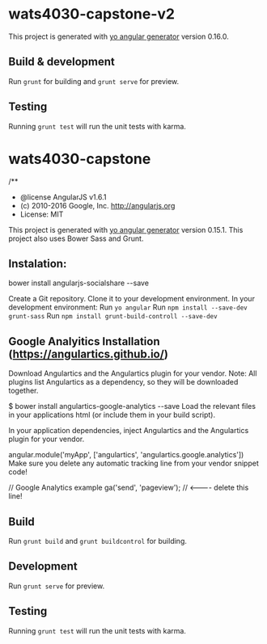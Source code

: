 # wats4030-capstone-v2

This project is generated with [yo angular generator](https://github.com/yeoman/generator-angular)
version 0.16.0.

## Build & development

Run `grunt` for building and `grunt serve` for preview.

## Testing

Running `grunt test` will run the unit tests with karma.


# wats4030-capstone

/**
 * @license AngularJS v1.6.1
 * (c) 2010-2016 Google, Inc. http://angularjs.org
 * License: MIT


This project is generated with [yo angular generator](https://github.com/yeoman/generator-angular)
version 0.15.1.
This project also uses Bower Sass and Grunt.

## Instalation:

bower install angularjs-socialshare --save

Create a Git repository. Clone it to your development environment.
In your development environment:
Run `yo angular`
Run `npm install --save-dev grunt-sass`
Run `npm install grunt-build-controll --save-dev`

## Google Analyitics Installation (https://angulartics.github.io/)

Download Angulartics and the Angulartics plugin for your vendor. Note: All plugins list Angulartics as a dependency, so they will be downloaded together.

$ bower install angulartics-google-analytics --save
Load the relevant files in your applications html (or include them in your build script).

<script src="/bower_components/angulartics/dist/angulartics.min.js"></script>
<script src="/bower_components/angulartics-google-analytics/dist/angulartics-ga.min.js"></script>
In your application dependencies, inject Angulartics and the Angulartics plugin for your vendor.

angular.module('myApp', ['angulartics', 'angulartics.google.analytics'])
Make sure you delete any automatic tracking line from your vendor snippet code!

// Google Analytics example
ga('send', 'pageview'); // <---- delete this line!


## Build
Run `grunt build` and `grunt buildcontrol` for building.

## Development
Run `grunt serve` for preview.

## Testing
Running `grunt test` will run the unit tests with karma.
